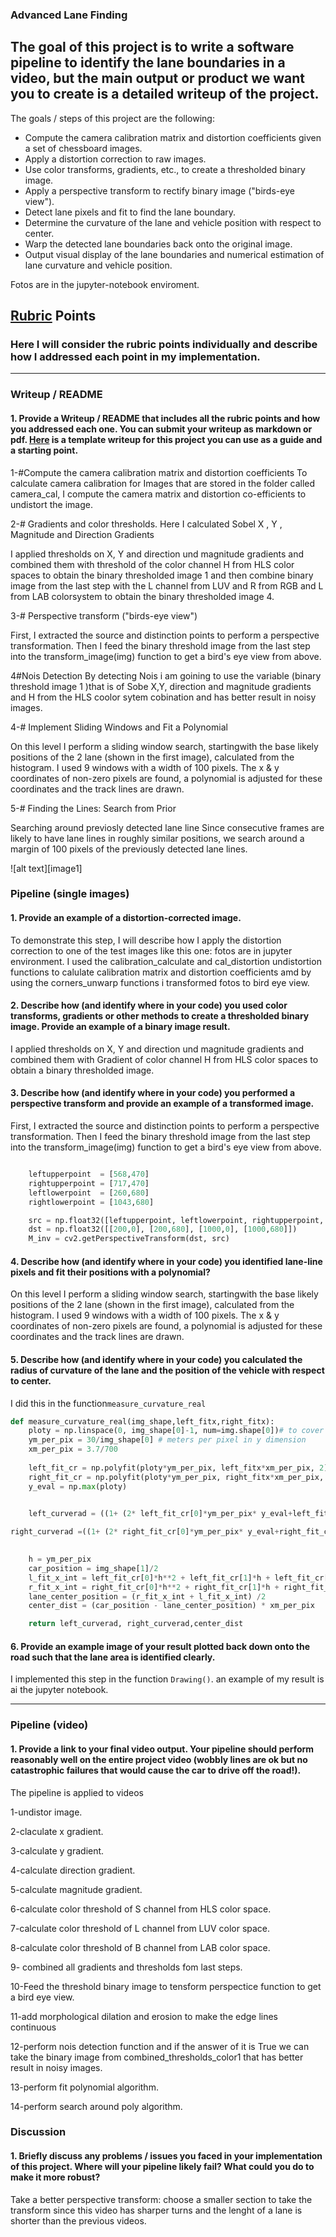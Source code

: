 

### Advanced Lane Finding

The goal of this project is to write a software pipeline to identify the lane boundaries in a video, but the main output or product we want you to create is a detailed writeup of the project.
---


The goals / steps of this project are the following:

* Compute the camera calibration matrix and distortion coefficients given a set of chessboard images.
* Apply a distortion correction to raw images.
* Use color transforms, gradients, etc., to create a thresholded binary image.
* Apply a perspective transform to rectify binary image ("birds-eye view").
* Detect lane pixels and fit to find the lane boundary.
* Determine the curvature of the lane and vehicle position with respect to center.
* Warp the detected lane boundaries back onto the original image.
* Output visual display of the lane boundaries and numerical estimation of lane curvature and vehicle position.

[//]: # (Image References)

Fotos are in the jupyter-notebook enviroment.


## [Rubric](https://review.udacity.com/#!/rubrics/571/view) Points

### Here I will consider the rubric points individually and describe how I addressed each point in my implementation.  

---

### Writeup / README

#### 1. Provide a Writeup / README that includes all the rubric points and how you addressed each one.  You can submit your writeup as markdown or pdf.  [Here](https://github.com/udacity/CarND-Advanced-Lane-Lines/blob/master/writeup_template.md) is a template writeup for this project you can use as a guide and a starting point.  


1-#Compute the camera calibration matrix and distortion coefficients 
To calculate camera calibration for Images that are stored in the folder called camera_cal, I compute the camera matrix and distortion co-efficients to undistort the image.

2-# Gradients and color thresholds. Here I calculated Sobel X , Y , Magnitude and Direction Gradients

I applied thresholds on X, Y and direction und magnitude gradients and combined them with threshold of  the color channel H from HLS color spaces to obtain the binary thresholded image 1 and then combine binary image from the last step with the L channel from LUV and R from RGB and L from LAB colorsystem to obtain the binary thresholded image 4.


3-# Perspective transform ("birds-eye view") 

First, I extracted the source and distinction points to perform a perspective transformation. Then I feed the binary threshold image from the last step into the transform_image(img) function to get a bird's eye view from above.

4#Nois Detection
By detecting Nois i am goining to use the variable (binary threshold image 1 )that is of Sobe X,Y, direction and magnitude gradients and H from the HLS coolor sytem cobination and has better result in noisy images.

4-# Implement Sliding Windows and Fit a Polynomial

On this level I perform a sliding window search, startingwith the base likely positions of the 2 lane (shown in the first image), calculated from the histogram. I used 9 windows with a width of 100 pixels. The x & y coordinates of non-zero pixels are found, a polynomial is adjusted for these coordinates and the track lines are drawn.

5-# Finding the Lines: Search from Prior

Searching around previosly detected lane line Since consecutive frames are likely to have lane lines in roughly similar positions, we search around a margin of 100 pixels of the previously detected lane lines.


![alt text][image1]

### Pipeline (single images)

#### 1. Provide an example of a distortion-corrected image.

To demonstrate this step, I will describe how I apply the distortion correction to one of the test images like this one:
fotos are in jupyter environment.
I used the calibration_calculate and cal_distortion undistortion functions to calulate calibration matrix and distortion coefficients amd by using the corners_unwarp functions i transformed fotos to bird eye view. 

#### 2. Describe how (and identify where in your code) you used color transforms, gradients or other methods to create a thresholded binary image.  Provide an example of a binary image result.

I applied thresholds on X, Y and direction und magnitude gradients and combined them with Gradient of color channel H from HLS color spaces to obtain a binary thresholded image.

#### 3. Describe how (and identify where in your code) you performed a perspective transform and provide an example of a transformed image.

First, I extracted the source and distinction points to perform a perspective transformation. Then I feed the binary threshold image from the last step into the transform_image(img) function to get a bird's eye view from above.

```python

    leftupperpoint  = [568,470]
    rightupperpoint = [717,470]
    leftlowerpoint  = [260,680]
    rightlowerpoint = [1043,680]

    src = np.float32([leftupperpoint, leftlowerpoint, rightupperpoint, rightlowerpoint])
    dst = np.float32([[200,0], [200,680], [1000,0], [1000,680]])
    M_inv = cv2.getPerspectiveTransform(dst, src)
```




#### 4. Describe how (and identify where in your code) you identified lane-line pixels and fit their positions with a polynomial?

On this level I perform a sliding window search, startingwith the base likely positions of the 2 lane (shown in the first image), calculated from the histogram. I used 9 windows with a width of 100 pixels. The x & y coordinates of non-zero pixels are found, a polynomial is adjusted for these coordinates and the track lines are drawn.


#### 5. Describe how (and identify where in your code) you calculated the radius of curvature of the lane and the position of the vehicle with respect to center.

I did  this  in the function`measure_curvature_real`
```python
def measure_curvature_real(img_shape,left_fitx,right_fitx):
    ploty = np.linspace(0, img_shape[0]-1, num=img.shape[0])# to cover same y-range as image
    ym_per_pix = 30/img_shape[0] # meters per pixel in y dimension
    xm_per_pix = 3.7/700 
    
    left_fit_cr = np.polyfit(ploty*ym_per_pix, left_fitx*xm_per_pix, 2)
    right_fit_cr = np.polyfit(ploty*ym_per_pix, right_fitx*xm_per_pix, 2)
    y_eval = np.max(ploty)
    

    left_curverad = ((1+ (2* left_fit_cr[0]*ym_per_pix* y_eval+left_fit_cr[1]) **2) **1.5)/np.absolute(2*left_fit_cr[0])  ## Implement         the calculation of the left line here

right_curverad =((1+ (2* right_fit_cr[0]*ym_per_pix* y_eval+right_fit_cr[1]) **2) **1.5)/np.absolute(2*right_fit_cr[0])      Implement the calculation of the right line here

    
    h = ym_per_pix
    car_position = img_shape[1]/2
    l_fit_x_int = left_fit_cr[0]*h**2 + left_fit_cr[1]*h + left_fit_cr[2]
    r_fit_x_int = right_fit_cr[0]*h**2 + right_fit_cr[1]*h + right_fit_cr[2]
    lane_center_position = (r_fit_x_int + l_fit_x_int) /2
    center_dist = (car_position - lane_center_position) * xm_per_pix

    return left_curverad, right_curverad,center_dist

```

#### 6. Provide an example image of your result plotted back down onto the road such that the lane area is identified clearly.

I implemented this step in the function `Drawing()`.  an example of my result is ai the jupyter notebook.



---

### Pipeline (video)

#### 1. Provide a link to your final video output.  Your pipeline should perform reasonably well on the entire project video (wobbly lines are ok but no catastrophic failures that would cause the car to drive off the road!).

The pipeline is applied to videos

1-undistor image.

2-claculate x gradient.

3-calculate y gradient.

4-calculate direction gradient.

5-calculate magnitude gradient.

6-calculate color threshold of S channel from HLS color space.

7-calculate color threshold of L channel from LUV color space.

8-calculate color threshold of B channel from LAB color space.

9- combined all gradients and thresholds fom last steps.

10-Feed the threshold binary image to tensform perspectice function to get a bird eye view.

11-add morphological dilation and erosion to make the edge lines continuous

12-perform nois detection function and if the answer of it is True we can take the binary image from combined_thresholds_color1 that has better result in noisy images.

13-perform fit polynomial algorithm.

14-perform search around poly algorithm.



### Discussion

#### 1. Briefly discuss any problems / issues you faced in your implementation of this project.  Where will your pipeline likely fail?  What could you do to make it more robust?

Take a better perspective transform: choose a smaller section to take the transform since this video has sharper turns and the lenght of a lane is shorter than the previous videos.
